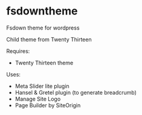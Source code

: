fsdowntheme
===========

Fsdown theme for wordpress

Child theme from Twenty Thirteen

Requires:
- Twenty Thirteen theme

Uses:
- Meta Slider lite plugin
- Hansel & Gretel plugin (to generate breadcrumb)
- Manage Site Logo
- Page Builder by SiteOrigin

